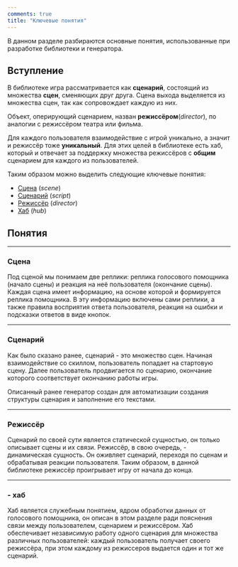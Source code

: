 ```yaml
---
comments: true
title: "Ключевые понятия"
---
```


В данном разделе разбираются основные понятия, использованные при разработке библиотеки и генератора.


## Вступление
В библиотеке игра рассматривается как **сценарий**, состоящий из множества **сцен**, сменяющих друг друга. Сцена выхода
выделяется из множества сцен, так как сопровождает каждую из них.

Объект, оперирующий сценарием, назван **режиссёром**(*director*), по аналогии с режиссёром театра или фильма. 

Для каждого пользователя взаимодействие с игрой уникально, а значит и режиссёр тоже **уникальный**. Для этих целей
в библиотеке есть хаб, который и отвечает за поддержку множества режиссёров с **общим** сценарием для каждого из пользователей.

Таким образом можно выделить следующие ключевые понятия:

* [Сцена](#scene) (*scene*)
* [Сценарий](#script) (*script*)
* [Режиссёр](#director) (*director*)
* [Хаб](#hub) (*hub*)


## Понятия

-------------------------------------
### <a id="scene"></a>Сцена

Под сценой мы понимаем две реплики: реплика голосового помощника (начало сцены) и реакция на неё пользователя (окончание сцены).
Каждая сцена имеет информацию, на основе которой и формируется реплика помощника. В эту информацию включены сами реплики, 
а также правила восприятия ответа пользователя, реакция на ошибки и подсказки ответов в виде кнопок.

-------------------------------------

### <a id="script"></a>Сценарий

Как было сказано ранее, сценарий - это множество сцен. Начиная взаимодействие со скиллом, пользователь попадает на стартовую сцену.
Далее пользователь продвигается по сценарию, окончание которого соответствует окончанию работы игры.

Описанный ранее генератор создан для автоматизации создания структуры сценария и заполнение его текстами.

-------------------------------------
### <a id="director"></a>Режиссёр

Сценарий по своей сути является статической сущностью, он только описывает сцены и их связи. Режиссёр, в свою очередь, - динамическая сущность.
Он оживляет сценарий, переходя по сценам и обрабатывая реакции пользователя. 
Таким образом, в данной библиотеке режиссёр проигрывает игру от начала до конца.

-------------------------------------
### <a id="hub"></a> - хаб

Хаб является служебным понятием, ядром обработки данных от голосового помощника, он описан в этом разделе ради пояснения связи между пользователем, сценарием и режиссёром. 
Хаб обеспечивает независимую работу одного сценария для множества различных пользователей: каждый пользователь получает своего режиссёра, при этом каждому из режиссеров выдается один и тот же сценарий. 
